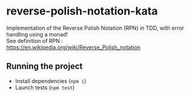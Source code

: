 # reverse-polish-notation-kata

Implementation of the Reverse Polish Notation (RPN) in TDD, with error handling using a monad!<br>
See definition of RPN : https://en.wikipedia.org/wiki/Reverse_Polish_notation

## Running the project

- Install dependencies (`npm i`)
- Launch tests (`npm test`)
